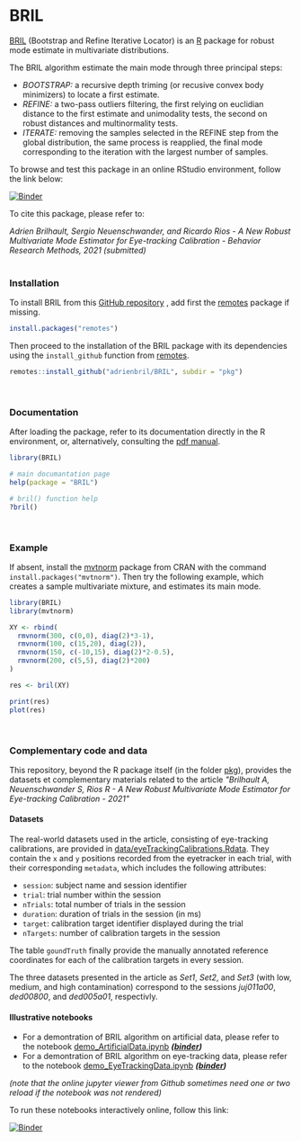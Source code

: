 # BRIL


[BRIL](https://github.com/adrienbrilhault/BRIL) (Bootstrap and Refine Iterative Locator) is an [R](https://www.r-project.org) package for robust mode estimate in multivariate distributions. 

The BRIL algorithm estimate the main mode through three principal steps: 

- *BOOTSTRAP:* a recursive depth triming (or recusive convex body minimizers) to locate a first estimate.
- *REFINE:* a two-pass outliers filtering, the first relying on euclidian distance to the first estimate and unimodality tests, the second on robust distances and multinormality tests.
- *ITERATE:* removing the samples selected in the REFINE step from the global distribution, the same process is reapplied, the final mode corresponding to the iteration with the largest number of samples.

To browse and test this package in an online RStudio environment, follow the link below: 

[![Binder](https://mybinder.org/badge_logo.svg)](https://mybinder.org/v2/gh/adrienbrilhault/BRIL/HEAD?urlpath=lab)


To cite this package, please refer to:

*Adrien Brilhault, Sergio Neuenschwander, and Ricardo Rios - A New Robust Multivariate Mode Estimator for Eye-tracking Calibration - Behavior Research Methods, 2021 (submitted)*
<br><br>


### Installation

To install BRIL from this [GitHub repository](https://github.com/adrienbrilhault/BRIL) 
, add first the [remotes](https://github.com/r-lib/remotes) package if missing.

```r
install.packages("remotes")
```

Then proceed to the installation of the BRIL package with its dependencies
using the `install_github` function from 
[remotes](https://github.com/r-lib/remotes).

```r
remotes::install_github("adrienbril/BRIL", subdir = "pkg")
```
<br>

### Documentation

After loading the package, refer to its documentation directly in the R 
environment, or, alternatively, consulting the 
[pdf manual](https://github.com/adrienbrilhault/BRIL/raw/master/pkg/BRIL-manual.pdf).

```r
library(BRIL)

# main documantation page
help(package = "BRIL")

# bril() function help
?bril()
```
<br>

### Example

If absent, install the [mvtnorm](https://CRAN.R-project.org/package=mvtnorm) 
package from CRAN with the command `install.packages("mvtnorm")`. Then try the 
following example, which creates a sample multivariate mixture, and estimates 
its main mode.  

```r
library(BRIL)
library(mvtnorm)

XY <- rbind(
  rmvnorm(300, c(0,0), diag(2)*3-1),
  rmvnorm(100, c(15,20), diag(2)),
  rmvnorm(150, c(-10,15), diag(2)*2-0.5),
  rmvnorm(200, c(5,5), diag(2)*200)
)

res <- bril(XY)

print(res)
plot(res)
```
<br>

### Complementary code and data

This repository, beyond the R package itself (in the folder [pkg](https://github.com/adrienbrilhault/BRIL/blob/master/pkg)), provides the datasets et complementary materials related to the article *"Brilhault A, Neuenschwander S, Rios R - A New Robust Multivariate Mode Estimator for Eye-tracking Calibration - 2021"*

#### Datasets

The real-world datasets used in the article, consisting of eye-tracking 
calibrations, are provided in [data/eyeTrackingCalibrations.Rdata](https://github.com/adrienbrilhault/BRIL/raw/master/data/eyeTrackingCalibrations.Rdata).
They contain the `x` and `y` positions recorded from the eyetracker in each trial,
with their corresponding `metadata`, which includes the following attributes:

- `session`: subject name and session identifier
- `trial`: trial number within the session
- `nTrials`: total number of trials in the session
- `duration`: duration of trials in the session (in ms)
- `target`: calibration target identifier displayed during the trial
- `nTargets`: number of calibration targets in the session
 
The table `goundTruth` finally provide the manually annotated reference 
coordinates for each of the calibration targets in every session.

The three datasets presented in the article as *Set1*, *Set2*, and *Set3* (with 
low, medium, and high contamination) correspond to the sessions *juj011a00*, 
*ded00800*, and *ded005a01*, respectivly.

#### Illustrative notebooks

 - For a demontration of BRIL algorithm on artificial data, please refer to the 
notebook [demo_ArtificialData.ipynb](demo_ArtificialData.ipynb) ***([binder](https://mybinder.org/v2/gh/adrienbrilhault/BRIL/HEAD?filepath=demo_ArtificialData.ipynb))***
 - For a demontration of BRIL algorithm on eye-tracking data, please refer to the
notebook [demo_EyeTrackingData.ipynb](demo_EyeTrackingData.ipynb) ***([binder](https://mybinder.org/v2/gh/adrienbrilhault/BRIL/HEAD?filepath=demo_EyeTrackingData.ipynb ))***

*(note that the online jupyter viewer from Github sometimes need one or two reload if the notebook was not rendered)*

To run these notebooks interactively online, follow this link:

[![Binder](https://mybinder.org/badge_logo.svg)](https://mybinder.org/v2/gh/adrienbrilhault/BRIL/HEAD?urlpath=lab)

